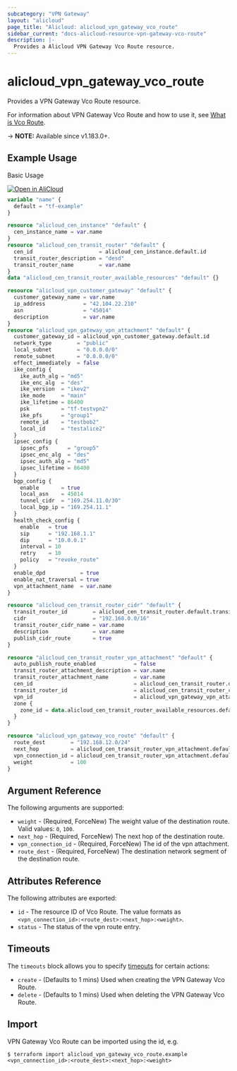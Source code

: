 ```yaml
---
subcategory: "VPN Gateway"
layout: "alicloud"
page_title: "Alicloud: alicloud_vpn_gateway_vco_route"
sidebar_current: "docs-alicloud-resource-vpn-gateway-vco-route"
description: |-
  Provides a Alicloud VPN Gateway Vco Route resource.
---
```


# alicloud_vpn_gateway_vco_route

Provides a VPN Gateway Vco Route resource.

For information about VPN Gateway Vco Route and how to use it, see [What is Vco Route](https://www.alibabacloud.com/help/zh/virtual-private-cloud/latest/createvcorouteentry).

-> **NOTE:** Available since v1.183.0+.

## Example Usage

Basic Usage

<div style="display: block;margin-bottom: 40px;"><div class="oics-button" style="float: right;position: absolute;margin-bottom: 10px;">
  <a href="https://api.aliyun.com/api-tools/terraform?resource=alicloud_vpn_gateway_vco_route&exampleId=c0d297b0-f273-db28-027b-25712d800b3f23bc171c&activeTab=example&spm=docs.r.vpn_gateway_vco_route.0.c0d297b0f2&intl_lang=EN_US" target="_blank">
    <img alt="Open in AliCloud" src="https://img.alicdn.com/imgextra/i1/O1CN01hjjqXv1uYUlY56FyX_!!6000000006049-55-tps-254-36.svg" style="max-height: 44px; max-width: 100%;">
  </a>
</div></div>

```terraform
variable "name" {
  default = "tf-example"
}

resource "alicloud_cen_instance" "default" {
  cen_instance_name = var.name
}
resource "alicloud_cen_transit_router" "default" {
  cen_id                     = alicloud_cen_instance.default.id
  transit_router_description = "desd"
  transit_router_name        = var.name
}
data "alicloud_cen_transit_router_available_resources" "default" {}

resource "alicloud_vpn_customer_gateway" "default" {
  customer_gateway_name = var.name
  ip_address            = "42.104.22.210"
  asn                   = "45014"
  description           = var.name
}
resource "alicloud_vpn_gateway_vpn_attachment" "default" {
  customer_gateway_id = alicloud_vpn_customer_gateway.default.id
  network_type        = "public"
  local_subnet        = "0.0.0.0/0"
  remote_subnet       = "0.0.0.0/0"
  effect_immediately  = false
  ike_config {
    ike_auth_alg = "md5"
    ike_enc_alg  = "des"
    ike_version  = "ikev2"
    ike_mode     = "main"
    ike_lifetime = 86400
    psk          = "tf-testvpn2"
    ike_pfs      = "group1"
    remote_id    = "testbob2"
    local_id     = "testalice2"
  }
  ipsec_config {
    ipsec_pfs      = "group5"
    ipsec_enc_alg  = "des"
    ipsec_auth_alg = "md5"
    ipsec_lifetime = 86400
  }
  bgp_config {
    enable       = true
    local_asn    = 45014
    tunnel_cidr  = "169.254.11.0/30"
    local_bgp_ip = "169.254.11.1"
  }
  health_check_config {
    enable   = true
    sip      = "192.168.1.1"
    dip      = "10.0.0.1"
    interval = 10
    retry    = 10
    policy   = "revoke_route"
  }
  enable_dpd           = true
  enable_nat_traversal = true
  vpn_attachment_name  = var.name
}

resource "alicloud_cen_transit_router_cidr" "default" {
  transit_router_id        = alicloud_cen_transit_router.default.transit_router_id
  cidr                     = "192.168.0.0/16"
  transit_router_cidr_name = var.name
  description              = var.name
  publish_cidr_route       = true
}

resource "alicloud_cen_transit_router_vpn_attachment" "default" {
  auto_publish_route_enabled            = false
  transit_router_attachment_description = var.name
  transit_router_attachment_name        = var.name
  cen_id                                = alicloud_cen_transit_router.default.cen_id
  transit_router_id                     = alicloud_cen_transit_router_cidr.default.transit_router_id
  vpn_id                                = alicloud_vpn_gateway_vpn_attachment.default.id
  zone {
    zone_id = data.alicloud_cen_transit_router_available_resources.default.resources.0.master_zones.0
  }
}

resource "alicloud_vpn_gateway_vco_route" "default" {
  route_dest        = "192.168.12.0/24"
  next_hop          = alicloud_cen_transit_router_vpn_attachment.default.vpn_id
  vpn_connection_id = alicloud_cen_transit_router_vpn_attachment.default.vpn_id
  weight            = 100
}
```

## Argument Reference

The following arguments are supported:

* `weight` - (Required, ForceNew) The weight value of the destination route. Valid values: `0`, `100`.
* `next_hop` - (Required, ForceNew) The next hop of the destination route.
* `vpn_connection_id` - (Required, ForceNew) The id of the vpn attachment.
* `route_dest` - (Required, ForceNew) The destination network segment of the destination route.

## Attributes Reference

The following attributes are exported:

* `id` - The resource ID of Vco Route. The value formats as `<vpn_connection_id>:<route_dest>:<next_hop>:<weight>`.
* `status` - The status of the vpn route entry.

## Timeouts

The `timeouts` block allows you to specify [timeouts](https://www.terraform.io/docs/configuration-0-11/resources.html#timeouts) for certain actions:

* `create` - (Defaults to 1 mins) Used when creating the VPN Gateway Vco Route.
* `delete` - (Defaults to 1 mins) Used when deleting the VPN Gateway Vco Route.


## Import

VPN Gateway Vco Route can be imported using the id, e.g.

```shell
$ terraform import alicloud_vpn_gateway_vco_route.example <vpn_connection_id>:<route_dest>:<next_hop>:<weight>
```